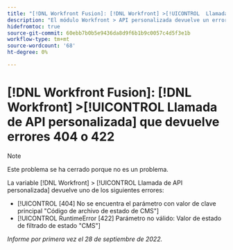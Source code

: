 ```yaml
---
title: "[!DNL Workfront Fusion]: [!DNL Workfront] >[!UICONTROL  Llamada de API personalizada] que devuelven errores 404 o 422"
description: "El módulo Workfront > API personalizada devuelve un error."
hidefromtoc: true
source-git-commit: 60ebb7b0b5e9436da8d9f6b1b9c0057c4d5f3e1b
workflow-type: tm+mt
source-wordcount: '68'
ht-degree: 0%

---
```



# [!DNL Workfront Fusion]: [!DNL Workfront] >[!UICONTROL  Llamada de API personalizada] que devuelve errores 404 o 422

>[!NOTE]
>
>Este problema se ha cerrado porque no es un problema.

La variable [!DNL Workfront] > [!UICONTROL Llamada de API personalizada] devuelve uno de los siguientes errores:

* [!UICONTROL [404] No se encuentra el parámetro con valor de clave principal &quot;Código de archivo de estado de CMS&quot;]
* [!UICONTROL RuntimeError [422] Parámetro no válido: Valor de estado de filtrado de estado &quot;CMS&quot;]

_Informe por primera vez el 28 de septiembre de 2022._

